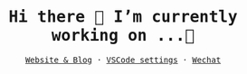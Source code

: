<br/>
<samp ><h1 align=center> Hi there 👋 I’m currently working on ...🌱 </h1></samp>
<samp>
    <p align=center>
        <a href="">Website & Blog</a> ·
        <a href="https://github.com/anshengng/vscode-setting.git">VSCode settings</a> ·
        <a href="">Wechat</a>
    </p>
</samp>



<!--
**anshengng/anshengng** is a ✨ _special_ ✨ repository because its `README.md` (this file) appears on your GitHub profile.

Here are some ideas to get you started:

- 🔭 I’m currently working on ...
- 🌱 I’m currently learning ...
- 👯 I’m looking to collaborate on ...
- 🤔 I’m looking for help with ...
- 💬 Ask me about ...
- 📫 How to reach me: ...
- 😄 Pronouns: ...
- ⚡ Fun fact: ...
-->
